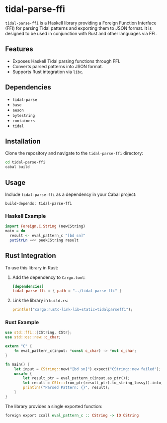 # tidal-parse-ffi

`tidal-parse-ffi` is a Haskell library providing a Foreign Function Interface (FFI) for parsing Tidal patterns and exporting them to JSON format. It is designed to be used in conjunction with Rust and other languages via FFI.

## Features

- Exposes Haskell Tidal parsing functions through FFI.
- Converts parsed patterns into JSON format.
- Supports Rust integration via `libc`.

## Dependencies

- `tidal-parse`
- `base`
- `aeson`
- `bytestring`
- `containers`
- `tidal`

## Installation

Clone the repository and navigate to the `tidal-parse-ffi` directory:

```sh
cd tidal-parse-ffi
cabal build
```

## Usage

Include `tidal-parse-ffi` as a dependency in your Cabal project:

```cabal
build-depends: tidal-parse-ffi
```

### Haskell Example

```haskell
import Foreign.C.String (newCString)
main = do
  result <- eval_pattern_c "[bd sn]"
  putStrLn =<< peekCString result
```

## Rust Integration

To use this library in Rust:

1. Add the dependency to `Cargo.toml`:
   ```toml
   [dependencies]
   tidal-parse-ffi = { path = "../tidal-parse-ffi" }
   ```
2. Link the library in `build.rs`:
   ```rust
   println!("cargo:rustc-link-lib=static=tidalparseffi");
   ```

### Rust Example

```rust
use std::ffi::{CString, CStr};
use std::os::raw::c_char;

extern "C" {
    fn eval_pattern_c(input: *const c_char) -> *mut c_char;
}

fn main() {
    let input = CString::new("[bd sn]").expect("CString::new failed");
    unsafe {
        let result_ptr = eval_pattern_c(input.as_ptr());
        let result = CStr::from_ptr(result_ptr).to_string_lossy().into_owned();
        println!("Parsed Pattern: {}", result);
    }
}
```

The library provides a single exported function:

```haskell
foreign export ccall eval_pattern_c :: CString -> IO CString
```
